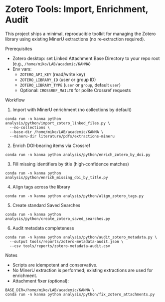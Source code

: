 Zotero Tools: Import, Enrichment, Audit
======================================

This project ships a minimal, reproducible toolkit for managing the Zotero library using existing MinerU extractions (no re‑extraction required).

Prerequisites
- Zotero desktop: set Linked Attachment Base Directory to your repo root (e.g., `/home/miko/LAB/academic/KANNA`)
- Env vars:
  - `ZOTERO_API_KEY` (read/write key)
  - `ZOTERO_LIBRARY_ID` (user or group ID)
  - `ZOTERO_LIBRARY_TYPE` (`user` or `group`, default `user`)
  - Optional: `CROSSREF_MAILTO` for polite Crossref requests

Workflow
1) Import with MinerU enrichment (no collections by default)
```
conda run -n kanna python analysis/python/import_zotero_linked_files.py \
  --no-collections \
  --base-dir /home/miko/LAB/academic/KANNA \
  --mineru-dir literature/pdfs/extractions-mineru
```

2) Enrich DOI‑bearing items via Crossref
```
conda run -n kanna python analysis/python/enrich_zotero_by_doi.py
```

3) Fill missing identifiers by title (high‑confidence matches)
```
conda run -n kanna python analysis/python/enrich_missing_doi_by_title.py
```

4) Align tags across the library
```
conda run -n kanna python analysis/python/align_zotero_tags.py
```

5) Create standard Saved Searches
```
conda run -n kanna python analysis/python/create_zotero_saved_searches.py
```

6) Audit metadata completeness
```
conda run -n kanna python analysis/python/audit_zotero_metadata.py \
  --output tools/reports/zotero-metadata-audit.json \
  --csv tools/reports/zotero-metadata-audit.csv
```

Notes
- Scripts are idempotent and conservative.
- No MinerU extraction is performed; existing extractions are used for enrichment.
- Attachment fixer (optional):
```
BASE_DIR=/home/miko/LAB/academic/KANNA \
conda run -n kanna python analysis/python/fix_zotero_attachments.py
```

